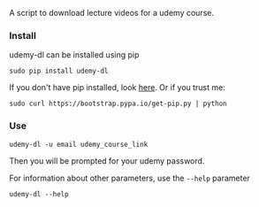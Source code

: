 A script to download lecture videos for a udemy course.

### Install

udemy-dl can be installed using pip

    sudo pip install udemy-dl

If you don't have pip installed, look [here](http://pip.readthedocs.org/en/latest/installing.html). Or if you trust me:

    sudo curl https://bootstrap.pypa.io/get-pip.py | python


### Use

    udemy-dl -u email udemy_course_link

Then you will be prompted for your udemy password.

For information about other parameters, use the `--help` parameter

    udemy-dl --help
